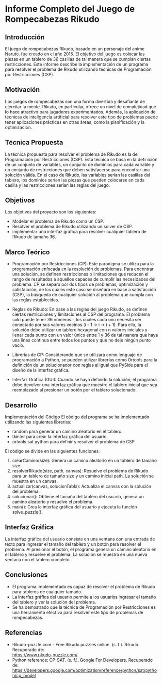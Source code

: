# Informe Completo del Juego de Rompecabezas Rikudo

## Introducción

El juego de rompecabezas Rikudo, basado en un personaje del anime Naruto, fue creado en el año 2015. El objetivo del juego es colocar las piezas en un tablero de 36 casillas de tal manera que se cumplan ciertas restricciones. Este informe describe la implementación de un programa para resolver el problema de Rikudo utilizando técnicas de Programación por Restricciones (CSP).

## Motivación

Los juegos de rompecabezas son una forma divertida y desafiante de ejercitar la mente. Rikudo, en particular, ofrece un nivel de complejidad que lo hace atractivo para jugadores experimentados. Además, la aplicación de técnicas de inteligencia artificial para resolver este tipo de problemas puede tener aplicaciones prácticas en otras áreas, como la planificación y la optimización.

## Técnica Propuesta

La técnica propuesta para resolver el problema de Rikudo es la de Programación por Restricciones (CSP). Esta técnica se basa en la definición de un conjunto de variables, un conjunto de dominios para cada variable y un conjunto de restricciones que deben satisfacerse para encontrar una solución válida. En el caso de Rikudo, las variables serían las casillas del tablero, los dominios serían las piezas que pueden colocarse en cada casilla y las restricciones serían las reglas del juego.

## Objetivos

Los objetivos del proyecto son los siguientes:

- Modelar el problema de Rikudo como un CSP.
- Resolver el problema de Rikudo utilizando un solver de CSP.
- Implementar una interfaz gráfica para resolver cualquier tablero de Rikudo de tamaño 36.

## Marco Teórico

- Programación por Restricciones (CP):
  Este paradigma se utiliza para la programación enfocada en la resolución de problemas. Para encontrar una solución, se definen restricciones o limitaciones que reducen el rango de resultados a aquellos capaces de cumplir las necesidades del problema. CP se separa por dos tipos de problemas, optimización y satisfacción, de los cuales este caso se diseñará en base a satisfacción (CSP), la búsqueda de cualquier solución al problema que cumpla con las reglas establecidas.

- Reglas de Rikudo:
  En base a las reglas del juego Rikudo, se definen ciertas restricciones y limitaciones al CSP del programa. El problema solo puede tener 36 números i, los cuales cada uno necesita ser conectado por sus valores vecinos (i - 1 → i → i + 1). Para ello, la solución debe utilizar un tablero hexagonal con n valores iniciales y llenar cada punto con un valor único entre 1 y 36 de tal manera que haya una línea continua entre todos los puntos y que no deje ningún punto vacío.

- Librerías de CP:
  Considerando que se utilizará como lenguaje de programación a Python, se pueden utilizar librerías como Ortools para la definición de un solucionador con reglas al igual que PySide para el diseño de la interfaz gráfica.

- Interfaz Gráfica (GUI):
  Cuando se haya definido la solución, el programa debe devolver una interfaz gráfica que muestre el tablero inicial que sea reemplazado al presionar un botón por el tablero solucionado.

## Desarrollo

Implementación del Código
El código del programa se ha implementado utilizando las siguientes librerías:

- random para generar un camino aleatorio en el tablero.
- tkinter para crear la interfaz gráfica del usuario.
- ortools.sat.python para definir y resolver el problema de CSP.

El código se divide en las siguientes funciones:

1. crearCamino(size): Genera un camino aleatorio en un tablero de tamaño size.
2. resolverRikudo(size, path, canvas): Resuelve el problema de Rikudo para un tablero de tamaño size y un camino inicial path. La solución se muestra en un canvas.
3. actualizar(canvas, solucionTabla): Actualiza el canvas con la solución del problema.
4. solucionar(): Obtiene el tamaño del tablero del usuario, genera un camino aleatorio y resuelve el problema.
5. main(): Crea la interfaz gráfica del usuario y ejecuta la función solve_puzzle().

## Interfaz Gráfica

La interfaz gráfica del usuario consiste en una ventana con una entrada de texto para ingresar el tamaño del tablero y un botón para resolver el problema. Al presionar el botón, el programa genera un camino aleatorio en el tablero y resuelve el problema. La solución se muestra en una nueva ventana con el tablero completo.

## Conclusiones

- El programa implementado es capaz de resolver el problema de Rikudo para tableros de cualquier tamaño. 
- La interfaz gráfica del usuario permite a los usuarios ingresar el tamaño del tablero y ver la solución del problema.
- Se ha demostrado que la técnica de Programación por Restricciones es una herramienta efectiva para resolver este tipo de problemas de rompecabezas.

## Referencias
- Rikudo-puzzle.com - Free Rikudo puzzles online. (s. f.). Rikudo. Recuperado de:<br>
  https://www.rikudo-puzzle.com/
- Python reference: CP-SAT. (s. f.). Google For Developers. Recuperado de:<br>
  https://developers.google.com/optimization/reference/python/sat/python/cp_model

